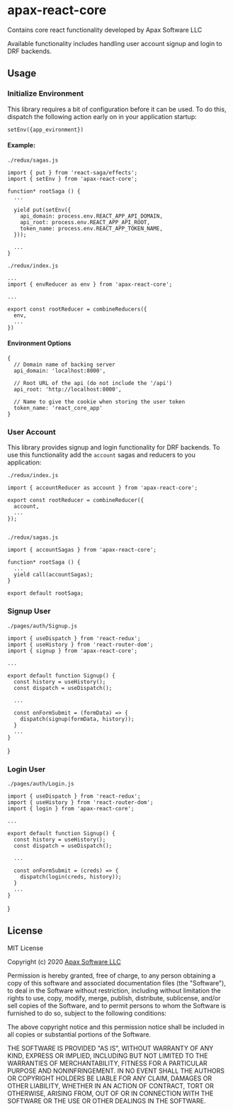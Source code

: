 # apax-react-core

Contains core react functionality developed by Apax Software LLC

Available functionality includes handling user account signup and login to DRF backends.


## Usage

### Initialize Environment

This library requires a bit of configuration before it can be used. To do this, dispatch the following
action early on in your application startup:

`setEnv({app_evironment})`

#### Example:

```
./redux/sagas.js

import { put } from 'react-saga/effects';
import { setEnv } from 'apax-react-core';

function* rootSaga () {
  ...

  yield put(setEnv({
    api_domain: process.env.REACT_APP_API_DOMAIN,
    api_root: process.env.REACT_APP_API_ROOT,
    token_name: process.env.REACT_APP_TOKEN_NAME,
  }));

  ...
}

./redux/index.js

...
import { envReducer as env } from 'apax-react-core';

...

export const rootReducer = combineReducers({
  env,
  ...
})
```

#### Environment Options
```
{
  // Domain name of backing server
  api_domain: 'localhost:8000',

  // Root URL of the api (do not include the '/api')
  api_root: 'http://localhost:8000',

  // Name to give the cookie when storing the user token
  token_name: 'react_core_app'
}
```

### User Account

This library provides signup and login functionality for DRF backends. To use this functionality
add the `account` sagas and reducers to you application:

```
./redux/index.js

import { accountReducer as account } from 'apax-react-core';

export const rootReducer = combineReducer({
  account,
  ...
});


./redux/sagas.js

import { accountSagas } from 'apax-react-core';

function* rootSaga () {
  ...
  yield call(accountSagas);
}

export default rootSaga;
```

### Signup User

```
./pages/auth/Signup.js

import { useDispatch } from 'react-redux';
import { useHistory } from 'react-router-dom';
import { signup } from 'apax-react-core';

...

export default function Signup() {
  const history = useHistory();
  const dispatch = useDispatch();

  ...

  const onFormSubmit = (formData) => {
    dispatch(signup(formData, history));
  }
  ...
}
```

}

### Login User

```
./pages/auth/Login.js

import { useDispatch } from 'react-redux';
import { useHistory } from 'react-router-dom';
import { login } from 'apax-react-core';

...

export default function Signup() {
  const history = useHistory();
  const dispatch = useDispatch();

  ...

  const onFormSubmit = (creds) => {
    dispatch(login(creds, history));
  }
  ...
}
```

}


## License

MIT License

Copyright (c) 2020 [Apax Software LLC](https://bitbucket.org/apaxsoftware/react-core/)

Permission is hereby granted, free of charge, to any person obtaining a copy
of this software and associated documentation files (the "Software"), to deal
in the Software without restriction, including without limitation the rights
to use, copy, modify, merge, publish, distribute, sublicense, and/or sell
copies of the Software, and to permit persons to whom the Software is
furnished to do so, subject to the following conditions:

The above copyright notice and this permission notice shall be included in all
copies or substantial portions of the Software.

THE SOFTWARE IS PROVIDED "AS IS", WITHOUT WARRANTY OF ANY KIND, EXPRESS OR
IMPLIED, INCLUDING BUT NOT LIMITED TO THE WARRANTIES OF MERCHANTABILITY,
FITNESS FOR A PARTICULAR PURPOSE AND NONINFRINGEMENT. IN NO EVENT SHALL THE
AUTHORS OR COPYRIGHT HOLDERS BE LIABLE FOR ANY CLAIM, DAMAGES OR OTHER
LIABILITY, WHETHER IN AN ACTION OF CONTRACT, TORT OR OTHERWISE, ARISING FROM,
OUT OF OR IN CONNECTION WITH THE SOFTWARE OR THE USE OR OTHER DEALINGS IN THE
SOFTWARE.
